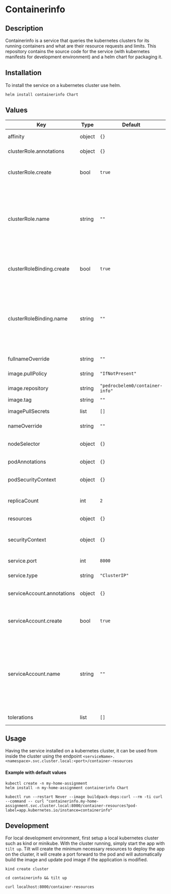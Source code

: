 # Containerinfo

## Description
Containerinfo is a service that queries the kubernetes clusters for its running containers and what are their resource requests and limits.
This repository contains the source code for the service (with kubernetes manifests for development environment) and a helm chart for packaging it.

## Installation
To install the service on a kubernetes cluster use helm.

```
helm install containerinfo Chart
```

## Values

| Key | Type | Default | Description |
|-----|------|---------|-------------|
| affinity | object | `{}` | Deployment affinity |
| clusterRole.annotations | object | `{}` | Cluster role annotations |
| clusterRole.create | bool | `true` | Whether a cluster role should be created |
| clusterRole.name | string | `""` | Name of cluster role. If empty and create = true a name is generated from the release name |
| clusterRoleBinding.create | bool | `true` | Whether a cluster role binding should be created  |
| clusterRoleBinding.name | string | `""` | Name of cluster role. If empty and create = true a name is generated from the release name |
| fullnameOverride | string | `""` | Override full name |
| image.pullPolicy | string | `"IfNotPresent"` | Image pull policy |
| image.repository | string | `"pedrocbelem0/container-info"` | Image repository |
| image.tag | string | `""` | Image tag |
| imagePullSecrets | list | `[]` |  Image pull secrets|
| nameOverride | string | `""` | Override name |
| nodeSelector | object | `{}` | Deployment node seletor |
| podAnnotations | object | `{}` | Annotations for pod |
| podSecurityContext | object | `{}` |  Pod security context |
| replicaCount | int | `2` | Number of deployment replicas |
| resources | object | `{}` | Container resources |
| securityContext | object | `{}` | Security context for pod template |
| service.port | int | `8000` | Service Port |
| service.type | string | `"ClusterIP"` | Type of deployment |
| serviceAccount.annotations | object | `{}` | Annotations for service account |
| serviceAccount.create | bool | `true` | Whether a service  account should be created |
| serviceAccount.name | string | `""` | Service account name. If empty and create = true a name is generated from the release name |
| tolerations | list | `[]` | Deployment tolerations |

## Usage
Having the service installed on a kubernetes cluster, it can be used from inside the cluster using the endpoint `<serviceName>.<namespace>.svc.cluster.local:<port>/container-resources`

#### Example with default values
```
kubectl create -n my-home-assignment
helm install -n my-home-assignment containerinfo Chart

kubectl run --restart Never --image buildpack-deps:curl --rm -ti curl --command -- curl "containerinfo.my-home-assignment.svc.cluster.local:8000/container-resources?pod-label=app.kubernetes.io/instance=containerinfo"
```

## Development
For local development environment, first setup a local kubernetes cluster such as kind or minikube.
With the cluster running, simply start the app with `tilt up`. Tilt will create the minimum necessary resources to deploy the app on the cluster, it will create a port forward to the pod and will automatically build the image and update pod image if the application is modified.

```
kind create cluster

cd containerinfo && tilt up

curl localhost:8000/container-resources
```
